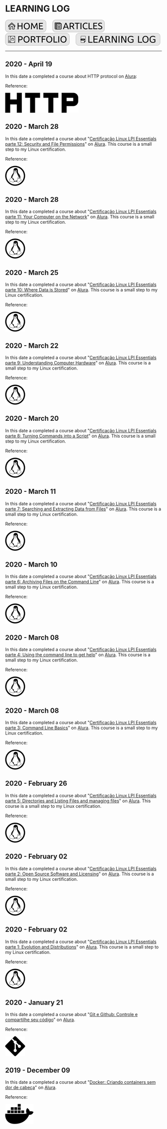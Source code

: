 # LEARNING LOG

[![HOME](../img/button_home.png)](https://github.com/mmmarceleza/My-Learning-Tracker#marcelos-learning-tracker) &nbsp; &nbsp; [![MY ARTICLES](../img/button_article.png)](https://github.com/mmmarceleza/My-Learning-Tracker/blob/master/content/my-articles.md#my-articles) &nbsp; &nbsp; [![PORTFOLIO](../img/button_portfolio.png)](https://github.com/mmmarceleza/My-Learning-Tracker/blob/master/content/portfolio.md#portfolio) &nbsp; &nbsp; [![LEARNING LOG](../img/button_log.png)](https://github.com/mmmarceleza/My-Learning-Tracker/blob/master/content/learning-log.md#learning-log)

***

## 2020 - April 19 

In this date a completed a course about HTTP protocol on [Alura](https://alura.com.br):

Reference:

[![http](../img/http.png)](https://github.com/mmmarceleza/My-Learning-Tracker/blob/master/content/Http/http.md#http)

## 2020 - March 28

In this date a completed a course about "[Certificação Linux LPI Essentials parte 12: Security and File Permissions](https://cursos.alura.com.br/course/linux-essentials-12)" on [Alura](https://alura.com.br). This course is a small step to my Linux certification.

Reference:

[![http](../img/tux.png)](https://github.com/mmmarceleza/My-Learning-Tracker/blob/master/content/LPI_Essentials/LPI_Essentials.md#lpi-essentials)

## 2020 - March 28

In this date a completed a course about "[Certificação Linux LPI Essentials parte 11: Your Computer on the Network](https://cursos.alura.com.br/course/linux-essentials-11)" on [Alura](https://alura.com.br). This course is a small step to my Linux certification.

Reference:

[![http](../img/tux.png)](https://github.com/mmmarceleza/My-Learning-Tracker/blob/master/content/LPI_Essentials/LPI_Essentials.md#lpi-essentials)

## 2020 - March 25

In this date a completed a course about "[Certificação Linux LPI Essentials parte 10: Where Data is Stored](https://cursos.alura.com.br/course/linux-essentials-10)" on [Alura](https://alura.com.br). This course is a small step to my Linux certification.

Reference:

[![http](../img/tux.png)](https://github.com/mmmarceleza/My-Learning-Tracker/blob/master/content/LPI_Essentials/LPI_Essentials.md#lpi-essentials)

## 2020 - March 22

In this date a completed a course about "[Certificação Linux LPI Essentials parte 9: Understanding Computer Hardware](https://cursos.alura.com.br/course/linux-essentials-9)" on [Alura](https://alura.com.br). This course is a small step to my Linux certification.

Reference:

[![http](../img/tux.png)](https://github.com/mmmarceleza/My-Learning-Tracker/blob/master/content/LPI_Essentials/LPI_Essentials.md#lpi-essentials)

## 2020 - March 20

In this date a completed a course about "[Certificação Linux LPI Essentials parte 8: Turning Commands into a Script](https://cursos.alura.com.br/course/linux-essentials-8)" on [Alura](https://alura.com.br). This course is a small step to my Linux certification.

Reference:

[![http](../img/tux.png)](https://github.com/mmmarceleza/My-Learning-Tracker/blob/master/content/LPI_Essentials/LPI_Essentials.md#lpi-essentials)

## 2020 - March 11

In this date a completed a course about "[Certificação Linux LPI Essentials parte 7: Searching and Extracting Data from Files](https://cursos.alura.com.br/course/linux-essentials-7)" on [Alura](https://alura.com.br). This course is a small step to my Linux certification.

Reference:

[![http](../img/tux.png)](https://github.com/mmmarceleza/My-Learning-Tracker/blob/master/content/LPI_Essentials/LPI_Essentials.md#lpi-essentials)

## 2020 - March 10

In this date a completed a course about "[Certificação Linux LPI Essentials parte 6: Archiving Files on the Command Line](https://cursos.alura.com.br/course/linux-essentials-6)" on [Alura](https://alura.com.br). This course is a small step to my Linux certification.

Reference:

[![http](../img/tux.png)](https://github.com/mmmarceleza/My-Learning-Tracker/blob/master/content/LPI_Essentials/LPI_Essentials.md#lpi-essentials)

## 2020 - March 08

In this date a completed a course about "[Certificação Linux LPI Essentials parte 4: Using the command line to get help](https://cursos.alura.com.br/course/linux-essentials-4)" on [Alura](https://alura.com.br). This course is a small step to my Linux certification.

Reference:

[![http](../img/tux.png)](https://github.com/mmmarceleza/My-Learning-Tracker/blob/master/content/LPI_Essentials/LPI_Essentials.md#lpi-essentials)

## 2020 - March 08

In this date a completed a course about "[Certificação Linux LPI Essentials parte 3: Command Line Basics](https://cursos.alura.com.br/course/linux-essentials-3)" on [Alura](https://alura.com.br). This course is a small step to my Linux certification.

Reference:

[![http](../img/tux.png)](https://github.com/mmmarceleza/My-Learning-Tracker/blob/master/content/LPI_Essentials/LPI_Essentials.md#lpi-essentials)

## 2020 - February 26

In this date a completed a course about "[Certificação Linux LPI Essentials parte 5: Directories and Listing Files and managing files](https://cursos.alura.com.br/course/linux-essentials-5)" on [Alura](https://alura.com.br). This course is a small step to my Linux certification.

Reference:

[![http](../img/tux.png)](https://github.com/mmmarceleza/My-Learning-Tracker/blob/master/content/LPI_Essentials/LPI_Essentials.md#lpi-essentials)

## 2020 - February 02

In this date a completed a course about "[Certificação Linux LPI Essentials parte 2: Open Source Software and Licensing](https://cursos.alura.com.br/course/linux-essentials-2)" on [Alura](https://alura.com.br). This course is a small step to my Linux certification.

Reference:

[![http](../img/tux.png)](https://github.com/mmmarceleza/My-Learning-Tracker/blob/master/content/LPI_Essentials/LPI_Essentials.md#lpi-essentials)

## 2020 - February 02

In this date a completed a course about "[Certificação Linux LPI Essentials parte 1: Evolution and Distributions](https://cursos.alura.com.br/course/linux-essentials-1)" on [Alura](https://alura.com.br). This course is a small step to my Linux certification.

Reference:

[![http](../img/tux.png)](https://github.com/mmmarceleza/My-Learning-Tracker/blob/master/content/LPI_Essentials/LPI_Essentials.md#lpi-essentials)

## 2020 - January 21

In this date a completed a course about "[Git e Github: Controle e compartilhe seu código](https://cursos.alura.com.br/course/git-github-controle-de-versao)" on [Alura](https://alura.com.br).

Reference:

[![http](../img/git.png)](https://github.com/mmmarceleza/My-Learning-Tracker/blob/master/content/Git/Git.md#git)

## 2019 - December 09

In this date a completed a course about "[Docker: Criando containers sem dor de cabeça](https://cursos.alura.com.br/course/docker-e-docker-compose)" on [Alura](https://alura.com.br).

Reference:

[![http](../img/docker.png)](https://github.com/mmmarceleza/My-Learning-Tracker/blob/master/content/Docker/Docker.md#docker)